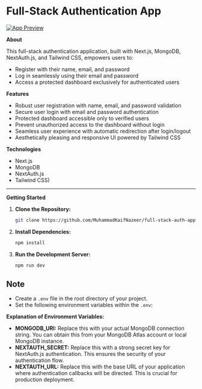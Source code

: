 # Full-Stack Authentication App


[![App Preview](preview)](public/preview.png) 

**About**

This full-stack authentication application, built with Next.js, MongoDB, NextAuth.js, and Tailwind CSS, empowers users to:

- Register with their name, email, and password
- Log in seamlessly using their email and password
- Access a protected dashboard exclusively for authenticated users

**Features**

- Robust user registration with name, email, and password validation
- Secure user login with email and password authentication
- Protected dashboard accessible only to verified users
- Prevent unauthorized access to the dashboard without login
- Seamless user experience with automatic redirection after login/logout
- Aesthetically pleasing and responsive UI powered by Tailwind CSS

**Technologies**

- Next.js
- MongoDB  
- NextAuth.js 
- Tailwind CSS)

---

**Getting Started**

1. **Clone the Repository:**

   ```bash
   git clone https://github.com/MuhammadKaifNazeer/full-stack-auth-app.git

2. **Install Dependencies:**

   ```bash
   npm install

2. **Run the Development Server:**

   ```bash
   npm run dev


## Note

- Create a `.env` file in the root directory of your project.
- Set the following environment variables within the `.env`:


**Explanation of Environment Variables:**

- **MONGODB_URI:** Replace this with your actual MongoDB connection string. You can obtain this from your MongoDB Atlas account or local MongoDB instance.
- **NEXTAUTH_SECRET:** Replace this with a strong secret key for NextAuth.js authentication. This ensures the security of your authentication flow.
- **NEXTAUTH_URL:** Replace this with the base URL of your application where authentication callbacks will be directed. This is crucial for production deployment.


